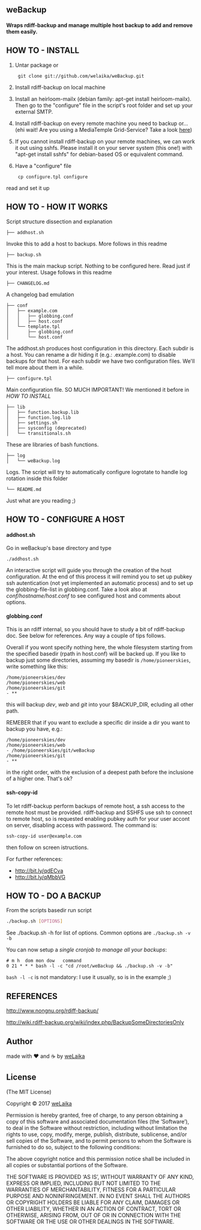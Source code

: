 ## weBackup

#### Wraps rdiff-backup and manage multiple host backup to add and remove them easily.

HOW TO - INSTALL
----------------

1. Untar package or

        git clone git://github.com/welaika/weBackup.git

2. Install rdiff-backup on local machine
3. Install an heirloom-mailx (debian family: apt-get install
  heirloom-mailx). Then go to the "configure" file in the script's
  root folder and set up your external SMTP.
4. Install rdiff-backup on every remote machine you need to backup or...
    (ehi wait! Are you using a MediaTemple Grid-Service? Take a look [here](http://pisadmin.welaika.com/post/44637112969/mt-gs-bk-our-definitive-mt-grid-service-backup))
5. If you cannot install rdiff-backup on your remote machines,
    we can work it out using sshfs. Please install it on your server
    system (this one!) with "apt-get install sshfs" for debian-based OS or equivalent
    command.
6. Have a "configure" file

        cp configure.tpl configure

  read and set it up

HOW TO - HOW IT WORKS
---------------------

Script structure dissection and explanation

    ├── addhost.sh

Invoke this to add a host to backups. More follows in this readme

    ├── backup.sh

This is the main mackup script. Nothing to be configured here. Read just
if your interest. Usage follows in this readme

    ├── CHANGELOG.md

A changelog bad emulation

    ├── conf
    │   ├── example.com
    │   │   ├── globbing.conf
    │   │   ├── host.conf
    │   └── template.tpl
    │       ├── globbing.conf
    │       └── host.conf

The addhost.sh produces host configuration in this directory. Each subdir
is a host. You can rename a dir hiding it (e.g.: .example.com) to disable
backups for that host.
For each subdir we have two configuration files. We'll tell more about them
in a while.

    ├── configure.tpl

Main configuration file. SO MUCH IMPORTANT! We mentioned it before in _HOW TO INSTALL_

    ├── lib
    │   ├── function.backup.lib
    │   ├── function.log.lib
    │   ├── settings.sh
    │   ├── sysconfig (deprecated)
    │   └── transitionals.sh

These are libraries of bash functions.

    ├── log
    │   └── weBackup.log

Logs. The script will try to automatically configure logrotate to handle
log rotation inside this folder

    └── README.md

Just what are you reading ;)

HOW TO - CONFIGURE A HOST
------------------------

#### addhost.sh

Go in weBackup's base directory and type

    ./addhost.sh

An interactive script will guide you through the creation of the host
configuration. At the end of this process it will remind you to set up
pubkey ssh autentication (not yet implemented an automatic process) and
to set up the globbing-file-list in globbing.conf. Take a look also at
_conf/hostname/host.conf_ to see configured host and comments about options.

#### globbing.conf

This is an rdiff internal, so you should have to study a bit
of rdiff-backup doc. See below for references.
Any way a couple of tips follows.

Overall if you wont specify nothing here, the whole filesystem starting
from the specified basedir (rpath in host.conf) will be backed up.
If you like to backup just some directories, assuming my basedir is
```/home/pioneerskies```, write something like this:

    /home/pioneerskies/dev
    /home/pioneerskies/web
    /home/pioneerskies/git
    - **

this will backup _dev_, _web_ and _git_ into your $BACKUP_DIR, ecluding
all other path.

REMEBER that if you want to exclude a specific dir inside a dir you want
to backup you have, e.g.:

    /home/pioneerskies/dev
    /home/pioneerskies/web
    - /home/pioneerskies/git/weBackup
    /home/pioneerskies/git
    - **

in the right order, with the exclusion of a deepest path before the
inclusione of a higher one. That's ok?

#### ssh-copy-id

To let rdiff-backup perform backups of remote host, a ssh access
to the remote host must be provided. rdiff-backup and SSHFS use ssh to
connect to remote host, so is requested enabling pubkey auth for your
user accont on server, disabling access with password.
The command is:

    ssh-copy-id user@example.com

then follow on screen istructions.

For further references:

* <http://bit.ly/qdECva>
* <http://bit.ly/qMbbVG>


HOW TO - DO A BACKUP
------------------------

From the scripts basedir run script

```bash
./backup.sh [OPTIONS]
```

See ./backup.sh -h for list of options. Common options are ```./backup.sh -v -b```

You can now setup a *single cronjob to manage all your backups*:

    # m h  dom mon dow   command
    0 21 * * * bash -l -c "cd /root/weBackup && ./backup.sh -v -b"

```bash -l -c``` is not mandatory: I use it usually, so is in the example ;)


REFERENCES
----------

<http://www.nongnu.org/rdiff-backup/>

<http://wiki.rdiff-backup.org/wiki/index.php/BackupSomeDirectoriesOnly>

## Author

made with ❤️ and ☕️ by [weLaika](http://dev.welaika.com)

## License

(The MIT License)

Copyright © 2017 [weLaika](http://dev.welaika.com)

Permission is hereby granted, free of charge, to any person obtaining a copy of this software and associated documentation files (the ‘Software’), to deal in the Software without restriction, including without limitation the rights to use, copy, modify, merge, publish, distribute, sublicense, and/or sell copies of the Software, and to permit persons to whom the Software is furnished to do so, subject to the following conditions:

The above copyright notice and this permission notice shall be included in all copies or substantial portions of the Software.

THE SOFTWARE IS PROVIDED ‘AS IS’, WITHOUT WARRANTY OF ANY KIND, EXPRESS OR IMPLIED, INCLUDING BUT NOT LIMITED TO THE WARRANTIES OF MERCHANTABILITY, FITNESS FOR A PARTICULAR PURPOSE AND NONINFRINGEMENT. IN NO EVENT SHALL THE AUTHORS OR COPYRIGHT HOLDERS BE LIABLE FOR ANY CLAIM, DAMAGES OR OTHER LIABILITY, WHETHER IN AN ACTION OF CONTRACT, TORT OR OTHERWISE, ARISING FROM, OUT OF OR IN CONNECTION WITH THE SOFTWARE OR THE USE OR OTHER DEALINGS IN THE SOFTWARE.
